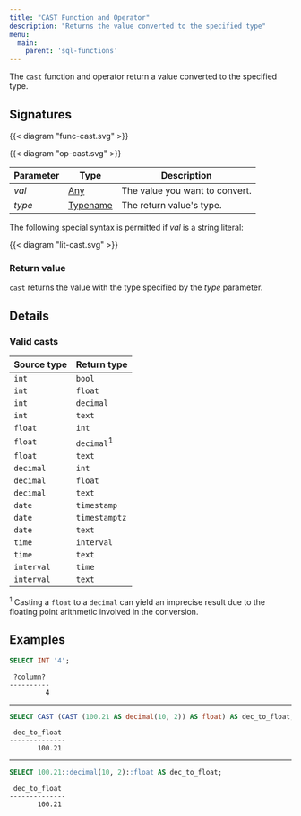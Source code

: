 ```yaml
---
title: "CAST Function and Operator"
description: "Returns the value converted to the specified type"
menu:
  main:
    parent: 'sql-functions'
---
```


The `cast` function and operator return a value converted to the specified type.

## Signatures

{{< diagram "func-cast.svg" >}}

{{< diagram "op-cast.svg" >}}

Parameter | Type | Description
----------|------|------------
_val_ | [Any](../../types) | The value you want to convert.
_type_ | [Typename](../../types) | The return value's type.

The following special syntax is permitted if _val_ is a string literal:

{{< diagram "lit-cast.svg" >}}

### Return value

`cast` returns the value with the type specified by the _type_ parameter.

## Details

### Valid casts

Source type | Return type
------------|------------
`int` | `bool`
`int` | `float`
`int` | `decimal`
`int` | `text`
`float`| `int`
`float`| `decimal`<sup>1</sup>
`float`| `text`
`decimal` | `int`
`decimal` | `float`
`decimal` | `text`
`date` | `timestamp`
`date` | `timestamptz`
`date` | `text`
`time` | `interval`
`time` | `text`
`interval` | `time`
`interval` | `text`

<sup>1</sup> Casting a `float` to a `decimal` can yield an imprecise result due to the floating point arithmetic involved in the conversion.

## Examples

```sql
SELECT INT '4';
```
```nofmt
 ?column?
----------
         4
```

<hr>

```sql
SELECT CAST (CAST (100.21 AS decimal(10, 2)) AS float) AS dec_to_float;
```
```nofmt
 dec_to_float
--------------
       100.21
```

<hr/>

```sql
SELECT 100.21::decimal(10, 2)::float AS dec_to_float;
```
```nofmt
 dec_to_float
--------------
       100.21
```
